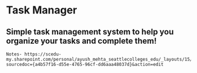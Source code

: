 #   Task Manager
##  Simple task management system to help you organize your tasks and complete them!
    Notes- https://scedu-my.sharepoint.com/personal/ayush_mehta_seattlecolleges_edu/_layouts/15/doc.aspx?sourcedoc={a4b57f16-d55e-4765-96cf-dd6aaa48037d}&action=edit
